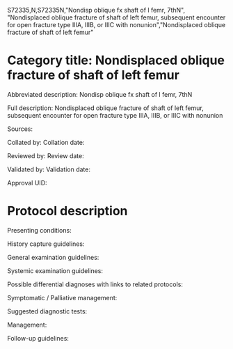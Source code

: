 S72335,N,S72335N,"Nondisp oblique fx shaft of l femr, 7thN", "Nondisplaced oblique fracture of shaft of left femur, subsequent encounter for open fracture type IIIA, IIIB, or IIIC with nonunion","Nondisplaced oblique fracture of shaft of left femur"
# Category title: Nondisplaced oblique fracture of shaft of left femur

Abbreviated description: Nondisp oblique fx shaft of l femr, 7thN

Full description: Nondisplaced oblique fracture of shaft of left femur, subsequent encounter for open fracture type IIIA, IIIB, or IIIC with nonunion

Sources:

Collated by:
Collation date:

Reviewed by:
Review date:

Validated by:
Validation date:

Approval UID:

# Protocol description

Presenting conditions:

History capture guidelines:

General examination guidelines:

Systemic examination guidelines:

Possible differential diagnoses with links to related protocols:

Symptomatic / Palliative management:

Suggested diagnostic tests:

Management:

Follow-up guidelines:
